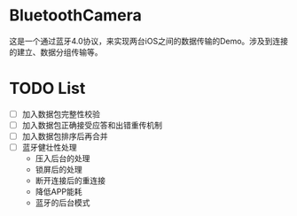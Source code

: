 # BluetoothCamera
这是一个通过蓝牙4.0协议，来实现两台iOS之间的数据传输的Demo。涉及到连接的建立、数据分组传输等。

# TODO List
  - [ ] 加入数据包完整性校验
  - [ ] 加入数据包正确接受应答和出错重传机制
  - [ ] 加入数据包排序后再合并
  - [ ] 蓝牙健壮性处理
      - 压入后台的处理
      - 锁屏后的处理
      - 断开连接后的重连接
      - 降低APP能耗
      - 蓝牙的后台模式
